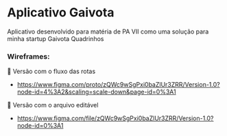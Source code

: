 
# Aplicativo Gaivota
Aplicativo desenvolvido para matéria de PA VII como uma solução para minha startup Gaivota Quadrinhos

### Wireframes:
🎲 Versão com o fluxo das rotas
- https://www.figma.com/proto/zQWc9wSgPxi0baZlUr3ZRR/Version-1.0?node-id=4%3A2&scaling=scale-down&page-id=0%3A1

🎲 Versão com o arquivo editável
- https://www.figma.com/file/zQWc9wSgPxi0baZlUr3ZRR/Version-1.0?node-id=0%3A1
